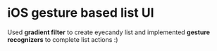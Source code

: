 # iOS gesture based list UI

Used **gradient filter** to create eyecandy list and implemented **gesture recognizers** to complete list actions :)